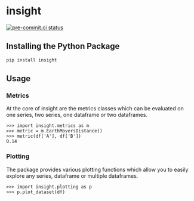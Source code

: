 # insight

[![pre-commit.ci status](https://results.pre-commit.ci/badge/github/synthesized-io/insight/master.svg)](https://results.pre-commit.ci/latest/github/synthesized-io/insight/master)

## Installing the Python Package

```zsh
pip install insight
```

## Usage

### Metrics

At the core of insight are the metrics classes which can be evaluated on one series, two series,
one dataframe or two dataframes.

```pycon
>>> import insight.metrics as m
>>> metric = m.EarthMoversDistance()
>>> metric(df['A'], df['B'])
0.14
```

### Plotting

The package provides various plotting functions which allow you to easily explore any series, dataframe
or multiple dataframes.

```pycon
>>> import insight.plotting as p
>>> p.plot_dataset(df)
```
